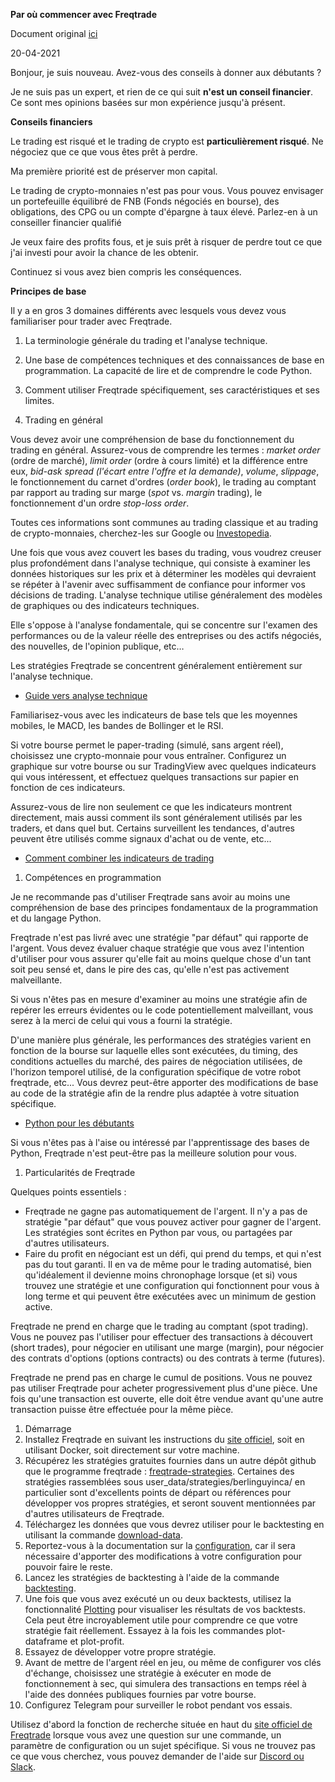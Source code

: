 ﻿**Par où commencer avec Freqtrade**

Document original [ici](https://brookmiles.github.io/freqtrade-stuff/2021/04/20/where-to-start-with-freqtrade/)

20-04-2021 

Bonjour, je suis nouveau. Avez-vous des conseils à donner aux débutants ?

Je ne suis pas un expert, et rien de ce qui suit **n'est un conseil financier**. Ce sont mes opinions basées sur mon expérience jusqu'à présent.

**Conseils financiers**

Le trading est risqué et le trading de crypto est **particulièrement risqué**. Ne négociez que ce que vous êtes prêt à perdre.

Ma première priorité est de préserver mon capital.

Le trading de crypto-monnaies n'est pas pour vous. Vous pouvez envisager un portefeuille équilibré de FNB (Fonds négociés en bourse), des obligations, des CPG ou un compte d'épargne à taux élevé. Parlez-en à un conseiller financier qualifié

Je veux faire des profits fous, et je suis prêt à risquer de perdre tout ce que j'ai investi pour avoir la chance de les obtenir.

Continuez si vous avez bien compris les conséquences.

**Principes de base**

Il y a en gros 3 domaines différents avec lesquels vous devez vous familiariser pour trader avec Freqtrade.

1. La terminologie générale du trading et l'analyse technique.
1. Une base de compétences techniques et des connaissances de base en programmation. La capacité de lire et de comprendre le code Python.
1. Comment utiliser Freqtrade spécifiquement, ses caractéristiques et ses limites.



1. Trading en général

Vous devez avoir une compréhension de base du fonctionnement du trading en général. Assurez-vous de comprendre les termes : *market order* (ordre de marché), *limit order* (ordre à cours limité) et la différence entre eux, *bid-ask spread (l'écart entre l'offre et la demande)*, *volume*, *slippage*, le fonctionnement du carnet d'ordres (*order book*), le trading au comptant par rapport au trading sur marge (*spot* vs. *margin* trading), le fonctionnement d'un ordre *stop-loss order*.

Toutes ces informations sont communes au trading classique et au trading de crypto-monnaies, cherchez-les sur Google ou [Investopedia](https://www.investopedia.com/).

Une fois que vous avez couvert les bases du trading, vous voudrez creuser plus profondément dans l'analyse technique, qui consiste à examiner les données historiques sur les prix et à déterminer les modèles qui devraient se répéter à l'avenir avec suffisamment de confiance pour informer vos décisions de trading. L'analyse technique utilise généralement des modèles de graphiques ou des indicateurs techniques.

Elle s'oppose à l'analyse fondamentale, qui se concentre sur l'examen des performances ou de la valeur réelle des entreprises ou des actifs négociés, des nouvelles, de l'opinion publique, etc…

Les stratégies Freqtrade se concentrent généralement entièrement sur l'analyse technique.

- [Guide vers analyse technique](https://www.investopedia.com/terms/t/technical-analysis-of-stocks-and-trends.asp)

Familiarisez-vous avec les indicateurs de base tels que les moyennes mobiles, le MACD, les bandes de Bollinger et le RSI.

Si votre bourse permet le paper-trading (simulé, sans argent réel), choisissez une crypto-monnaie pour vous entraîner. Configurez un graphique sur votre bourse ou sur TradingView avec quelques indicateurs qui vous intéressent, et effectuez quelques transactions sur papier en fonction de ces indicateurs.

Assurez-vous de lire non seulement ce que les indicateurs montrent directement, mais aussi comment ils sont généralement utilisés par les traders, et dans quel but. Certains surveillent les tendances, d'autres peuvent être utilisés comme signaux d'achat ou de vente, etc...

- [Comment combiner les indicateurs de trading](https://youtu.be/QdbKApfwF-g)



1. Compétences en programmation

Je ne recommande pas d'utiliser Freqtrade sans avoir au moins une compréhension de base des principes fondamentaux de la programmation et du langage Python.

Freqtrade n'est pas livré avec une stratégie "par défaut" qui rapporte de l'argent. Vous devez évaluer chaque stratégie que vous avez l'intention d'utiliser pour vous assurer qu'elle fait au moins quelque chose d'un tant soit peu sensé et, dans le pire des cas, qu'elle n'est pas activement malveillante.

Si vous n'êtes pas en mesure d'examiner au moins une stratégie afin de repérer les erreurs évidentes ou le code potentiellement malveillant, vous serez à la merci de celui qui vous a fourni la stratégie.

D'une manière plus générale, les performances des stratégies varient en fonction de la bourse sur laquelle elles sont exécutées, du timing, des conditions actuelles du marché, des paires de négociation utilisées, de l'horizon temporel utilisé, de la configuration spécifique de votre robot freqtrade, etc... Vous devrez peut-être apporter des modifications de base au code de la stratégie afin de la rendre plus adaptée à votre situation spécifique.

- [Python pour les débutants](https://www.python.org/about/gettingstarted/)

Si vous n'êtes pas à l'aise ou intéressé par l'apprentissage des bases de Python, Freqtrade n'est peut-être pas la meilleure solution pour vous.



1. Particularités de Freqtrade

Quelques points essentiels :

- Freqtrade ne gagne pas automatiquement de l'argent. Il n'y a pas de stratégie "par défaut" que vous pouvez activer pour gagner de l'argent. Les stratégies sont écrites en Python par vous, ou partagées par d'autres utilisateurs.
- Faire du profit en négociant est un défi, qui prend du temps, et qui n'est pas du tout garanti. Il en va de même pour le trading automatisé, bien qu'idéalement il devienne moins chronophage lorsque (et si) vous trouvez une stratégie et une configuration qui fonctionnent pour vous à long terme et qui peuvent être exécutées avec un minimum de gestion active.

Freqtrade ne prend en charge que le trading au comptant (spot trading). Vous ne pouvez pas l'utiliser pour effectuer des transactions à découvert (short trades), pour négocier en utilisant une marge (margin), pour négocier des contrats d'options (options contracts) ou des contrats à terme (futures).

Freqtrade ne prend pas en charge le cumul de positions. Vous ne pouvez pas utiliser Freqtrade pour acheter progressivement plus d'une pièce. Une fois qu'une transaction est ouverte, elle doit être vendue avant qu'une autre transaction puisse être effectuée pour la même pièce.

1. Démarrage
1. Installez Freqtrade en suivant les instructions du [site officiel](https://www.freqtrade.io/), soit en utilisant Docker, soit directement sur votre machine.
1. Récupérez les stratégies gratuites fournies dans un autre dépôt github que le programme freqtrade : [freqtrade-strategies](https://github.com/freqtrade/freqtrade-strategies). Certaines des stratégies rassemblées sous user\_data/strategies/berlinguyinca/ en particulier sont d'excellents points de départ ou références pour développer vos propres stratégies, et seront souvent mentionnées par d'autres utilisateurs de Freqtrade.
1. Téléchargez les données que vous devrez utiliser pour le backtesting en utilisant la commande [download-data](https://www.freqtrade.io/en/stable/data-download/).
1. Reportez-vous à la documentation sur la [configuration](https://www.freqtrade.io/en/stable/configuration/), car il sera nécessaire d'apporter des modifications à votre configuration pour pouvoir faire le reste.
1. Lancez les stratégies de backtesting à l'aide de la commande [backtesting](https://www.freqtrade.io/en/stable/backtesting/).
1. Une fois que vous avez exécuté un ou deux backtests, utilisez la fonctionnalité [Plotting](https://www.freqtrade.io/en/stable/plotting/) pour visualiser les résultats de vos backtests. Cela peut être incroyablement utile pour comprendre ce que votre stratégie fait réellement. Essayez à la fois les commandes plot-dataframe et plot-profit.
1. Essayez de développer votre propre stratégie.
1. Avant de mettre de l'argent réel en jeu, ou même de configurer vos clés d'échange, choisissez une stratégie à exécuter en mode de fonctionnement à sec, qui simulera des transactions en temps réel à l'aide des données publiques fournies par votre bourse.
1. Configurez Telegram pour surveiller le robot pendant vos essais.

Utilisez d'abord la fonction de recherche située en haut du [site officiel de Freqtrade](https://www.freqtrade.io/en/stable/) lorsque vous avez une question sur une commande, un paramètre de configuration ou un sujet spécifique. Si vous ne trouvez pas ce que vous cherchez, vous pouvez demander de l'aide sur [Discord ou Slack](https://www.freqtrade.io/en/stable/#help-discord-slack).
